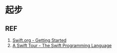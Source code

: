 # 起步

## REF

1. [Swift.org - Getting Started](https://swift.org/getting-started/)
1. [A Swift Tour - The Swift Programming Language](https://docs.swift.org/swift-book/GuidedTour/GuidedTour.html#//apple_ref/doc/uid/TP40014097-CH2-ID1)